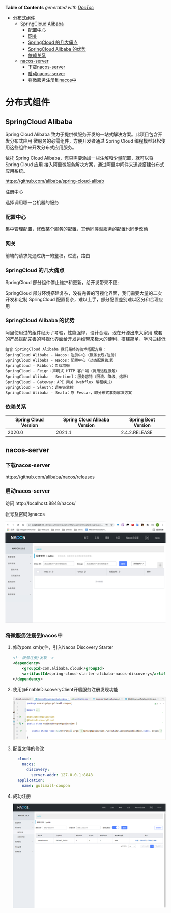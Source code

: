 <!-- START doctoc generated TOC please keep comment here to allow auto update -->
<!-- DON'T EDIT THIS SECTION, INSTEAD RE-RUN doctoc TO UPDATE -->
**Table of Contents**  *generated with [DocToc](https://github.com/thlorenz/doctoc)*

- [分布式组件](#%E5%88%86%E5%B8%83%E5%BC%8F%E7%BB%84%E4%BB%B6)
  - [SpringCloud Alibaba](#springcloud-alibaba)
    - [配置中心](#%E9%85%8D%E7%BD%AE%E4%B8%AD%E5%BF%83)
    - [网关](#%E7%BD%91%E5%85%B3)
    - [SpringCloud 的几大痛点](#springcloud-%E7%9A%84%E5%87%A0%E5%A4%A7%E7%97%9B%E7%82%B9)
    - [SpringCloud Alibaba 的优势](#springcloud-alibaba-%E7%9A%84%E4%BC%98%E5%8A%BF)
    - [依赖关系](#%E4%BE%9D%E8%B5%96%E5%85%B3%E7%B3%BB)
  - [nacos-server](#nacos-server)
    - [下载nacos-server](#%E4%B8%8B%E8%BD%BDnacos-server)
    - [启动nacos-server](#%E5%90%AF%E5%8A%A8nacos-server)
    - [将微服务注册到nacos中](#%E5%B0%86%E5%BE%AE%E6%9C%8D%E5%8A%A1%E6%B3%A8%E5%86%8C%E5%88%B0nacos%E4%B8%AD)

<!-- END doctoc generated TOC please keep comment here to allow auto update -->

# 分布式组件

## SpringCloud Alibaba

Spring Cloud Alibaba 致力于提供微服务开发的一站式解决方案。此项目包含开发分布式应用 微服务的必需组件，方便开发者通过 Spring Cloud 编程模型轻松使用这些组件来开发分布式应用服务。

依托 Spring Cloud Alibaba，您只需要添加一些注解和少量配置，就可以将 Spring Cloud 应用 接入阿里微服务解决方案，通过阿里中间件来迅速搭建分布式应用系统。

https://github.com/alibaba/spring-cloud-alibab

注册中心

选择调用哪一台机器的服务

### 配置中心

集中管理配置，修改某个服务的配置，其他同类型服务的配置也同步改动

### 网关

前端的请求先通过统一的鉴权，过滤，路由

### SpringCloud 的几大痛点

SpringCloud 部分组件停止维护和更新，给开发带来不便;

SpringCloud 部分环境搭建复杂，没有完善的可视化界面，我们需要大量的二次开发和定制 SpringCloud 配置复杂，难以上手，部分配置差别难以区分和合理应用

### SpringCloud Alibaba 的优势

阿里使用过的组件经历了考验，性能强悍，设计合理，现在开源出来大家用 成套的产品搭配完善的可视化界面给开发运维带来极大的便利，搭建简单，学习曲线低

```
结合 SpringCloud Alibaba 我们最终的技术搭配方案：
SpringCloud Alibaba - Nacos：注册中心（服务发现/注册）
SpringCloud Alibaba - Nacos：配置中心（动态配置管理）
SpringCloud - Ribbon：负载均衡
SpringCloud - Feign：声明式 HTTP 客户端（调用远程服务）
SpringCloud Alibaba - Sentinel：服务容错（限流、降级、熔断）
SpringCloud - Gateway：API 网关（webflux 编程模式）
SpringCloud - Sleuth：调用链监控
SpringCloud Alibaba - Seata：原 Fescar，即分布式事务解决方案
```

### 依赖关系

| Spring Cloud Version | Spring Cloud Alibaba Version | Spring Boot Version |
| -------------------- | ---------------------------- | ------------------- |
| 2020.0               | 2021.1                       | 2.4.2.RELEASE       |

## nacos-server

### 下载nacos-server

https://github.com/alibaba/nacos/releases

### 启动nacos-server

访问 http://localhost:8848/nacos/

帐号及密码为nacos

![screenshot-20210928-170958](image/screenshot-20210928-170958.png)

### 将微服务注册到nacos中

1. 修改pom.xml文件，引入Nacos Discovery Starter

   ```xml
   <!--服务注册/发现-->
   <dependency>
       <groupId>com.alibaba.cloud</groupId>
       <artifactId>spring-cloud-starter-alibaba-nacos-discovery</artifactId>
   </dependency>
   ```

2. 使用@EnableDiscoveryClient开启服务注册发现功能

   ![Snipaste_2021-10-02_21-24-31](image/Snipaste_2021-10-02_21-24-31.png)

3. 配置文件的修改

   ```yaml
     cloud:
       nacos:
         discovery:
           server-addr: 127.0.0.1:8848
     application:
       name: gulimall-coupon
   ```

4. 成功注册

   ![Snipaste_2021-10-02_22-32-07](image/Snipaste_2021-10-02_22-32-07.png)
